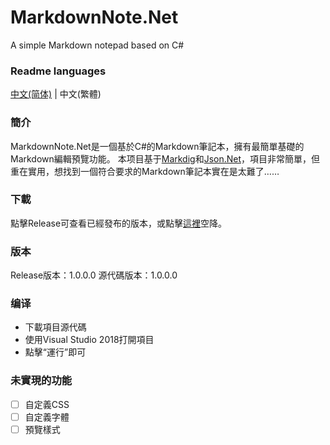 # MarkdownNote.Net
A simple Markdown notepad based on C#

### Readme languages
[中文(简体)](https://github.com/lkyear/MarkdownNote.Net) | 中文(繁體)

### 簡介
MarkdownNote.Net是一個基於C#的Markdown筆記本，擁有最簡單基礎的Markdown編輯預覽功能。
本项目基于[Markdig](https://github.com/lunet-io/markdig)和[Json.Net](https://github.com/JamesNK/Newtonsoft.Json)，項目非常簡單，但重在實用，想找到一個符合要求的Markdown筆記本實在是太難了……

### 下載
點擊Release可查看已經發布的版本，或點擊[這裡](https://github.com/lkyear/MarkdownNote.Net/releases)空降。

### 版本
Release版本：1.0.0.0
源代碼版本：1.0.0.0

### 编译
* 下載項目源代碼
* 使用Visual Studio 2018打開項目
* 點擊“運行”即可

### 未實現的功能
- [ ] 自定義CSS
- [ ] 自定義字體
- [ ] 預覽樣式